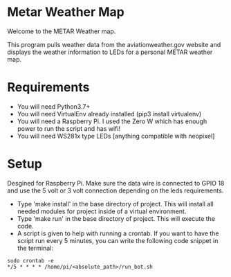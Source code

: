 # Metar Weather Map

Welcome to the METAR Weather map.

This program pulls weather data from the aviationweather.gov website and displays the weather information to LEDs for a personal METAR weather map. 

# Requirements

- You will need Python3.7+
- You will need VirtualEnv already installed (pip3 install virtualenv)
- You will need a Raspberry Pi. I used the Zero W which has enough power to run the script and has wifi!
- You will need WS281x type LEDs [anything compatible with neopixel]

# Setup

Desgined for Raspberry Pi. Make sure the data wire is connected to GPIO 18 and use the 5 volt or 3 volt connection depending on the leds requirements.

- Type 'make install' in the base directory of project. This will install all needed modules for project inside of a virtual environment.
- Type 'make run' in the base directory of project. This will execute the code.
- A script is given to help with running a crontab. If you want to have the script run every 5 minutes, you can write the following code snippet in the terminal:

```
sudo crontab -e
*/5 * * * * /home/pi/<absolute_path>/run_bot.sh
```
